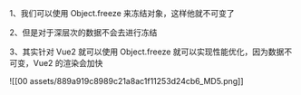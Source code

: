 1、我们可以使用 Object.freeze 来冻结对象，这样他就不可变了

2、但是对于深层次的数据不会去进行冻结

3、其实针对 Vue2 就可以使用 Object.freeze 就可以实现性能优化，因为数据不可变，Vue2 的渲染会加快

![[00 assets/889a919c8989c21a8ac1f11253d24cb6_MD5.png]]
